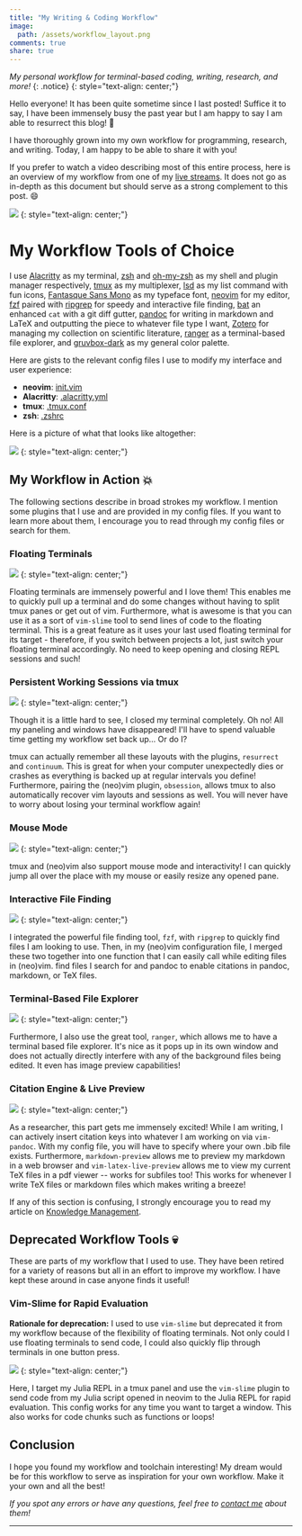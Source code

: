 ```yaml
---
title: "My Writing & Coding Workflow"
image:
  path: /assets/workflow_layout.png
comments: true
share: true
---
```


*My personal workflow for terminal-based coding, writing, research, and more!*
{: .notice}
{: style="text-align: center;"}

Hello everyone!
It has been quite sometime since I last posted!
Suffice it to say, I have been immensely busy the past year but I am happy to say I am able to resurrect this blog! :tada:

I have thoroughly grown into my own workflow for programming, research, and writing.
Today, I am happy to be able to share it with you!

If you prefer to watch a video describing most of this entire process, here is an overview of my workflow from one of my [live streams](https://www.twitch.tv/thecedarprince).
It does not go as in-depth as this document but should serve as a strong complement to this post. :smile:

[![](/assets/workflow_youtube_vid.jpg)](https://youtu.be/2SLZQQfMF8E)
{: style="text-align: center;"}

# My Workflow Tools of Choice

I use [Alacritty](https://github.com/alacritty/alacritty) as my terminal, [zsh](https://www.zsh.org/) and [oh-my-zsh](https://ohmyz.sh/) as my shell and plugin manager respectively, [tmux](https://github.com/tmux/tmux) as my multiplexer, [lsd](https://github.com/Peltoche/lsd) as my list command with fun icons, [Fantasque Sans Mono](https://github.com/belluzj/fantasque-sans) as my typeface font, [neovim](https://github.com/neovim/neovim) for my editor, [fzf](https://github.com/junegunn/fzf) paired with [ripgrep](https://github.com/BurntSushi/ripgrep) for speedy and interactive file finding, [bat](https://github.com/sharkdp/bat) an enhanced `cat` with a git diff gutter, [pandoc](https://github.com/jgm/pandoc) for writing in markdown and LaTeX and outputting the piece to whatever file type I want, [Zotero](http://jacobzelko.com/setting-up-zotero/) for managing my collection on scientific literature, [ranger](https://github.com/ranger/ranger) as a terminal-based file explorer, and [gruvbox-dark](https://github.com/morhetz/gruvbox-contrib) as my general color palette.

Here are gists to the relevant config files I use to modify my interface and user experience:

- **neovim**: [init.vim](https://gist.github.com/TheCedarPrince/7b9b51af4c146880f17c39407815b594)
- **Alacritty**: [.alacritty.yml](https://gist.github.com/TheCedarPrince/7743091bd8743a7568b718f30bf707c2)
- **tmux**: [.tmux.conf](https://gist.github.com/TheCedarPrince/07f6f8f79b1451ec436ff8dee236ccdd)
- **zsh**: [.zshrc](https://gist.github.com/TheCedarPrince/77afe2674803d965a0f5abd108337040)

Here is a picture of what that looks like altogether:

![](/assets/workflow_layout.png)
{: style="text-align: center;"}

## My Workflow in Action :boom:

The following sections describe in broad strokes my workflow.
I mention some plugins that I use and are provided in my config files.
If you want to learn more about them, I encourage you to read through my config files or search for them.

### Floating Terminals

![](/assets/float_term.gif)
{: style="text-align: center;"}

Floating terminals are immensely powerful and I love them!
This enables me to quickly pull up a terminal and do some changes without having to split tmux panes or get out of vim.
Furthermore, what is awesome is that you can use it as a sort of `vim-slime` tool to send lines of code to the floating terminal.
This is a great feature as it uses your last used floating terminal for its target - therefore, if you switch between projects a lot, just switch your floating terminal accordingly.
No need to keep opening and closing REPL sessions and such!

### Persistent Working Sessions via tmux

![](/assets/tmux_restore.gif)
{: style="text-align: center;"}

Though it is a little hard to see, I closed my terminal completely.
Oh no!
All my paneling and windows have disappeared! 
I'll have to spend valuable time getting my workflow set back up... Or do I?

tmux can actually remember all these layouts with the plugins, `resurrect` and `continuum`. 
This is great for when your computer unexpectedly dies or crashes as everything is backed up at regular intervals you define!
Furthermore, pairing the (neo)vim plugin, `obsession`, allows tmux to also automatically recover vim layouts and sessions as well.
You will never have to worry about losing your terminal workflow again!

### Mouse Mode

![](/assets/mouse_mode.gif)
{: style="text-align: center;"}

tmux and (neo)vim also support mouse mode and interactivity!
I can quickly jump all over the place with my mouse or easily resize any opened pane.

### Interactive File Finding

![](/assets/vim_fzf.gif)
{: style="text-align: center;"}

I integrated the powerful file finding tool, `fzf`, with `ripgrep` to quickly find files I am looking to use. 
Then, in my (neo)vim configuration file, I merged these two together into one function that I can easily call while editing files in (neo)vim. 
find files I search for and pandoc to enable citations in pandoc, markdown, or TeX files.

### Terminal-Based File Explorer

![](/assets/ranger_mode.gif)
{: style="text-align: center;"}

Furthermore, I also use the great tool, `ranger`, which allows me to have a terminal based file explorer.
It's nice as it pops up in its own window and does not actually directly interfere with any of the background files being edited. 
It even has image preview capabilities!

### Citation Engine & Live Preview

![](/assets/citation_mode.gif)
{: style="text-align: center;"}

As a researcher, this part gets me immensely excited!
While I am writing, I can actively insert citation keys into whatever I am working on via `vim-pandoc`.
With my config file, you will have to specify where your own .bib file exists.
Furthermore, `markdown-preview` allows me to preview my markdown in a web browser and `vim-latex-live-preview` allows me to view my current TeX files in a pdf viewer -- works for subfiles too! 
This works for whenever I write TeX files or markdown files which makes writing a breeze!

If any of this section is confusing, I strongly encourage you to read my article on [Knowledge Management](http://jacobzelko.com/personal-research-management/).

## Deprecated Workflow Tools :skull:

These are parts of my workflow that I used to use.
They have been retired for a variety of reasons but all in an effort to improve my workflow.
I have kept these around in case anyone finds it useful!

### Vim-Slime for Rapid Evaluation

**Rationale for deprecation:** I used to use `vim-slime` but deprecated it from my workflow because of the flexibility of floating terminals.
Not only could I use floating terminals to send code, I could also quickly flip through terminals in one button press.

![](/assets/vim_slime.gif)
{: style="text-align: center;"}

Here, I target my Julia REPL in a tmux panel and use the `vim-slime` plugin to send code from my Julia script opened in neovim to the Julia REPL for rapid evaluation. 
This config works for any time you want to target a window.
This also works for code chunks such as functions or loops!


## Conclusion

I hope you found my workflow and toolchain interesting!
My dream would be for this workflow to serve as inspiration for your own workflow.
Make it your own and all the best!

_If you spot any errors or have any questions, feel free to [contact me](/contact/) about them!_

--- 
